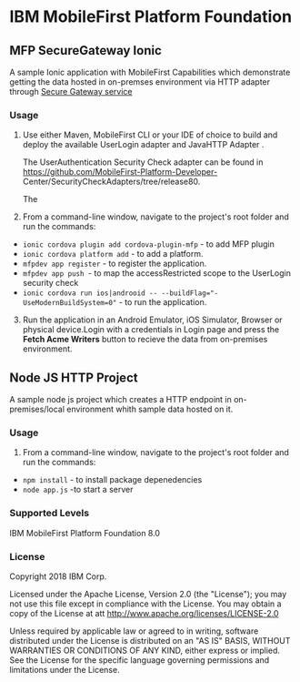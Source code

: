 IBM MobileFirst Platform Foundation
===
## MFP SecureGateway Ionic
A sample Ionic application with MobileFirst Capabilities which demonstrate getting the data hosted in on-premses environment via HTTP adapter through [Secure Gateway service](https://console.bluemix.net/docs/services/SecureGateway/secure_gateway.html)

### Usage

1. Use either Maven, MobileFirst CLI or your IDE of choice to build and deploy the available  UserLogin adapter and JavaHTTP Adapter .
   
   
   The UserAuthentication Security Check adapter can be found in       https://github.com/MobileFirst-Platform-Developer-        Center/SecurityCheckAdapters/tree/release80.
   
   The 

2. From a command-line window, navigate to the project's root folder and run the commands:
 - `ionic cordova plugin add cordova-plugin-mfp` - to add MFP plugin
 - `ionic cordova platform add` - to add a platform.
 - `mfpdev app register` - to register the application.
 - `mfpdev app push `- to map the accessRestricted scope to the UserLogin security check
 - `ionic cordova run ios|androoid -- --buildFlag="-UseModernBuildSystem=0"` - to run the application.

3. Run the application in an Android Emulator, iOS Simulator, Browser or physical device.Login with a credentials in Login page and press the **Fetch Acme Writers** button to recieve the data from on-premises environment.

## Node JS HTTP Project
 A sample node js project which creates a HTTP endpoint in on-premises/local environment whith sample data hosted on it.
 
### Usage
1. From a command-line window, navigate to the project's root folder and run the commands:
 
 - `npm install` - to install package depenedencies 
 -  `node app.js` -to start a server 

 
 
### Supported Levels
IBM MobileFirst Platform Foundation 8.0

### License
Copyright 2018 IBM Corp.

Licensed under the Apache License, Version 2.0 (the "License");
you may not use this file except in compliance with the License.
You may obtain a copy of the License at
att
http://www.apache.org/licenses/LICENSE-2.0

Unless required by applicable law or agreed to in writing, software
distributed under the License is distributed on an "AS IS" BASIS,
WITHOUT WARRANTIES OR CONDITIONS OF ANY KIND, either express or implied.
See the License for the specific language governing permissions and
limitations under the License.
